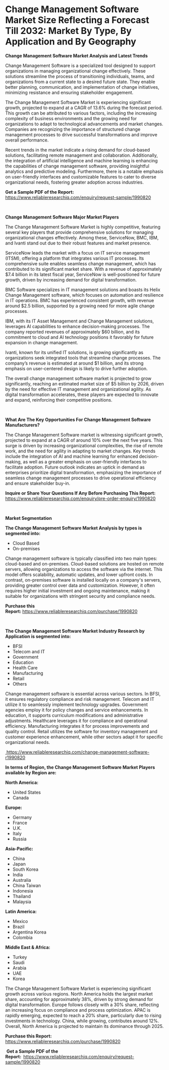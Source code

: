 <p><h1>Change Management Software Market Size Reflecting a Forecast Till 2032: Market By Type, By Application and By Geography</h1></p><p><strong>Change Management Software Market Analysis and Latest Trends</strong></p>
<p><p>Change Management Software is a specialized tool designed to support organizations in managing organizational change effectively. These solutions streamline the process of transitioning individuals, teams, and organizations from a current state to a desired future state. They enable better planning, communication, and implementation of change initiatives, minimizing resistance and ensuring stakeholder engagement.</p><p>The Change Management Software Market is experiencing significant growth, projected to expand at a CAGR of 13.6% during the forecast period. This growth can be attributed to various factors, including the increasing complexity of business environments and the growing need for organizations to adapt to technological advancements and market changes. Companies are recognizing the importance of structured change management processes to drive successful transformations and improve overall performance.</p><p>Recent trends in the market indicate a rising demand for cloud-based solutions, facilitating remote management and collaboration. Additionally, the integration of artificial intelligence and machine learning is enhancing the capabilities of change management software, providing insightful analytics and predictive modeling. Furthermore, there is a notable emphasis on user-friendly interfaces and customizable features to cater to diverse organizational needs, fostering greater adoption across industries.</p></p>
<p><strong>Get a Sample PDF of the Report:&nbsp;</strong> <a href="https://www.reliableresearchiq.com/enquiry/request-sample/1990820?utm_campaign=3457&utm_medium=2&utm_source=Github&utm_content=ia&utm_term=19042025&utm_id=change-management-software">https://www.reliableresearchiq.com/enquiry/request-sample/1990820</a></p>
<p>&nbsp;</p>
<p><strong>Change Management Software Major Market Players</strong></p>
<p><p>The Change Management Software Market is highly competitive, featuring several key players that provide comprehensive solutions for managing organizational changes effectively. Among these, ServiceNow, BMC, IBM, and Ivanti stand out due to their robust features and market presence.</p><p>ServiceNow leads the market with a focus on IT service management (ITSM), offering a platform that integrates various IT processes. Its comprehensive suite enables seamless change management, which has contributed to its significant market share. With a revenue of approximately $7.4 billion in its latest fiscal year, ServiceNow is well-positioned for future growth, driven by increasing demand for digital transformation.</p><p>BMC Software specializes in IT management solutions and boasts its Helix Change Management software, which focuses on automation and resilience in IT operations. BMC has experienced consistent growth, with revenue around $2.5 billion, supported by a growing need for more agile change processes.</p><p>IBM, with its IT Asset Management and Change Management solutions, leverages AI capabilities to enhance decision-making processes. The company reported revenues of approximately $60 billion, and its commitment to cloud and AI technology positions it favorably for future expansion in change management.</p><p>Ivanti, known for its unified IT solutions, is growing significantly as organizations seek integrated tools that streamline change processes. The company’s revenue is estimated at around $1 billion, and its strong emphasis on user-centered design is likely to drive further adoption.</p><p>The overall change management software market is projected to grow significantly, reaching an estimated market size of $5 billion by 2026, driven by the need for effective IT management and organizational agility. As digital transformation accelerates, these players are expected to innovate and expand, reinforcing their competitive positions.</p></p>
<p>&nbsp;</p>
<p><strong>What Are The Key Opportunities For Change Management Software Manufacturers?</strong></p>
<p><p>The Change Management Software market is witnessing significant growth, projected to expand at a CAGR of around 10% over the next five years. This surge is driven by increasing organizational complexities, the rise of remote work, and the need for agility in adapting to market changes. Key trends include the integration of AI and machine learning for enhanced decision-making, as well as a greater emphasis on user-friendly interfaces to facilitate adoption. Future outlook indicates an uptick in demand as enterprises prioritize digital transformation, emphasizing the importance of seamless change management processes to drive operational efficiency and ensure stakeholder buy-in.</p></p>
<p><strong>Inquire or Share Your Questions If Any Before Purchasing This Report:</strong> <a href="https://www.reliableresearchiq.com/enquiry/pre-order-enquiry/1990820?utm_campaign=3457&utm_medium=2&utm_source=Github&utm_content=ia&utm_term=19042025&utm_id=change-management-software">https://www.reliableresearchiq.com/enquiry/pre-order-enquiry/1990820</a></p>
<p>&nbsp;</p>
<p><strong>Market Segmentation</strong></p>
<p><strong>The Change Management Software Market Analysis by types is segmented into:</strong></p>
<p><ul><li>Cloud Based</li><li>On-premises</li></ul></p>
<p><p>Change management software is typically classified into two main types: cloud-based and on-premises. Cloud-based solutions are hosted on remote servers, allowing organizations to access the software via the internet. This model offers scalability, automatic updates, and lower upfront costs. In contrast, on-premises software is installed locally on a company's servers, providing greater control over data and customization. However, it often requires higher initial investment and ongoing maintenance, making it suitable for organizations with stringent security and compliance needs.</p></p>
<p><strong>Purchase this Report:&nbsp;</strong><a href="https://www.reliableresearchiq.com/purchase/1990820?utm_campaign=3457&utm_medium=2&utm_source=Github&utm_content=ia&utm_term=19042025&utm_id=change-management-software">https://www.reliableresearchiq.com/purchase/1990820</a></p>
<p>&nbsp;</p>
<p><strong>The Change Management Software Market Industry Research by Application is segmented into:</strong></p>
<p><ul><li>BFSI</li><li>Telecom and IT</li><li>Government</li><li>Education</li><li>Health Care</li><li>Manufacturing</li><li>Retail</li><li>Others</li></ul></p>
<p><p>Change management software is essential across various sectors. In BFSI, it ensures regulatory compliance and risk management. Telecom and IT utilize it to seamlessly implement technology upgrades. Government agencies employ it for policy changes and service enhancements. In education, it supports curriculum modifications and administrative adjustments. Healthcare leverages it for compliance and operational efficiency. Manufacturing integrates it for process improvements and quality control. Retail utilizes the software for inventory management and customer experience enhancement, while other sectors adapt it for specific organizational needs.</p></p>
<p><a href="https://www.reliableresearchiq.com/change-management-software-r1990820?utm_campaign=3457&utm_medium=2&utm_source=Github&utm_content=ia&utm_term=19042025&utm_id=change-management-software">&nbsp;https://www.reliableresearchiq.com/change-management-software-r1990820</a></p>
<p><strong>In terms of Region, the Change Management Software Market Players available by Region are:</strong></p>
<p>
    <p> <strong> North America: </strong>
        <ul>
            <li>United States</li>
            <li>Canada</li>
        </ul>
        </p> 
    <p> <strong> Europe: </strong>
        <ul>
            <li>Germany</li>
            <li>France</li>
            <li>U.K.</li>
            <li>Italy</li>
            <li>Russia</li>
        </ul>
        </p> 
    <p> <strong> Asia-Pacific: </strong>
        <ul>
            <li>China</li>
            <li>Japan</li>
            <li>South Korea</li>
            <li>India</li>
            <li>Australia</li>
            <li>China Taiwan</li>
            <li>Indonesia</li>
            <li>Thailand</li>
            <li>Malaysia</li>
        </ul>
        </p> 
    <p> <strong> Latin America: </strong>
        <ul>
            <li>Mexico</li>
            <li>Brazil</li>
            <li>Argentina Korea</li>
            <li>Colombia</li>
        </ul>
        </p> 
    <p> <strong> Middle East & Africa: </strong>
        <ul>
            <li>Turkey</li>
            <li>Saudi</li>
            <li>Arabia</li>
            <li>UAE</li>
            <li>Korea</li>
        </ul>
    </p>
    </p>
<p><p>The Change Management Software Market is experiencing significant growth across various regions. North America holds the largest market share, accounting for approximately 38%, driven by strong demand for digital transformation. Europe follows closely with a 30% share, reflecting an increasing focus on compliance and process optimization. APAC is rapidly emerging, expected to reach a 20% share, particularly due to rising investments in technology. China, while growing, contributes around 12%. Overall, North America is projected to maintain its dominance through 2025.</p></p>
<p><strong>Purchase this Report: </strong><a href="https://www.reliableresearchiq.com/purchase/1990820?utm_campaign=3457&utm_medium=2&utm_source=Github&utm_content=ia&utm_term=19042025&utm_id=change-management-software">https://www.reliableresearchiq.com/purchase/1990820</a></p>
<p>&nbsp;<strong>Get a Sample PDF of the Report:&nbsp;&nbsp;</strong><a href="https://www.reliableresearchiq.com/enquiry/request-sample/1990820?utm_campaign=3457&utm_medium=2&utm_source=Github&utm_content=ia&utm_term=19042025&utm_id=change-management-software">https://www.reliableresearchiq.com/enquiry/request-sample/1990820</a></p>
<p><strong></strong></p>
<p><p></p><p></p><p></p></p>
